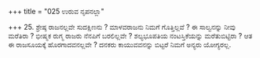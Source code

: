 +++
title = "025 ಉರುವ ನೃಪನಲ್ಲಾ"

+++
25. ಶ್ರೇಷ್ಠ ರಾಜನಲ್ಲವೇ ಸುದಕ್ಷಿಣನು ? ಮಾಳವರಾಜನು ನಿಮಗೆ ಗೊತ್ತಿಲ್ಲವೆ ? ಈ ಸಾಲ್ವನನ್ನು ನೀವು ಮರೆತಿರಾ ? ಭೀಷ್ಮಕ ರುಗ್ಮ ರಾಜರು ನೆನಪಿಗೆ ಬರಲಿಲ್ಲವೇ ? ಶಲ್ಯಭೂಪತಿಯ ನಂಟಸ್ತಿಕೆಯನ್ನು ಮರೆತುಬಿಟ್ಟಿರಾ ? ಆತ ಈ ರಾಜಸೂಯಕ್ಕೆ ಹೊರಗಾದವನಲ್ಲವೇ ? ದನಕರು ಕಾಯುವವನನ್ನು ಬಿಟ್ಟರೆ ನಿಮಗೆ ಅನ್ಯರು ಯೋಗ್ಯರಲ್ಲ.